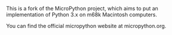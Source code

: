 This is a fork of the MicroPython project, which aims to put an implementation of Python 3.x on m68k Macintosh computers.

You can find the official micropython website at micropython.org.
